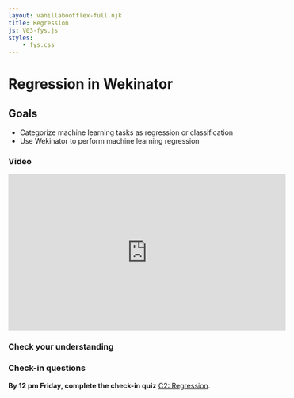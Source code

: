 ```yaml
---
layout: vanillabootflex-full.njk
title: Regression
js: V03-fys.js
styles:
	- fys.css
---
```


# Regression in Wekinator

## Goals

- Categorize machine learning tasks as regression or classification 
- Use Wekinator to perform machine learning regression

### Video

<iframe width="560" height="315" src="https://www.youtube.com/embed/nXqloezrZQs" frameborder="0" allow="accelerometer; autoplay; encrypted-media; gyroscope; picture-in-picture" allowfullscreen></iframe>

### Check your understanding

<div id="question-node"></div>


### Check-in questions

**By 12 pm Friday, complete the check-in quiz** [C2: Regression](https://d2l.mountunion.edu/d2l/lms/quizzing/user/quiz_summary.d2l?qi=551658&ou=43087).